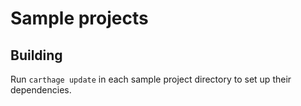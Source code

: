 # Sample projects

## Building

Run `carthage update` in each sample project directory to set up their
dependencies.
